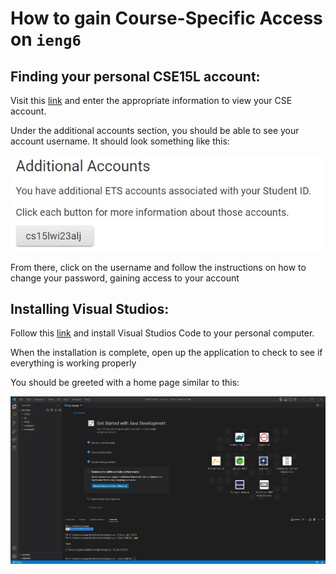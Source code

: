 # How to gain Course-Specific Access on `ieng6`

## Finding your personal CSE15L account:
Visit this [link](https://sdacs.ucsd.edu/~icc/index.php) and enter the appropriate information to view your CSE account.

Under the additional accounts section, you should be able to see your account username. It should look something like this:

![image](picture1.jpg)

From there, click on the username and follow the instructions on how to change your password, gaining access to your account

## Installing Visual Studios:
Follow this [link](https://code.visualstudio.com/) and install Visual Studios Code to your personal computer.

When the installation is complete, open up the application to check to see if everything is working properly

You should be greeted with a home page similar to this:

![image](Picture2.jpg)












